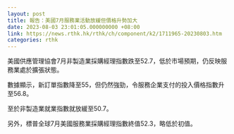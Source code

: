 ```yaml
---
layout: post
title: 報告：美國7月服務業活動放緩但價格升勢加大
date: 2023-08-03 23:01:05.000000000 +08:00
link: https://news.rthk.hk/rthk/ch/component/k2/1711965-20230803.htm
categories: rthk
---
```


美國供應管理協會7月非製造業採購經理指數跌至52.7，低於市場預期，仍反映服務業處於擴張狀態。

數據顯示，新訂單指數降至55，但仍然強勁，令服務企業支付的投入價格指數升至56.8。

至於非製造業就業指數就放緩至50.7。

另外，標普全球7月美國服務業採購經理指數終值52.3，略低於初值。
